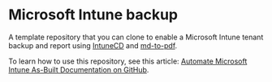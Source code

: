 # Microsoft Intune backup

A template repository that you can clone to enable a Microsoft Intune tenant backup and report using [IntuneCD](https://github.com/almenscorner/IntuneCD) and [md-to-pdf](https://github.com/simonhaenisch/md-to-pdf).

To learn how to use this repository, see this article: [Automate Microsoft Intune As-Built Documentation on GitHub](https://stealthpuppy.com/automate-intune-documentation-github/).
